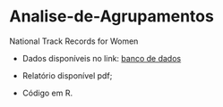 # Analise-de-Agrupamentos
National Track Records for Women

- Dados disponíveis no link:
[banco de dados](http://www.stat.ucla.edu/~dinov/courses_students.dir/data.dir/NationalTrackRecordWomenDataset.html)

- Relatório disponível pdf;

- Código em R.


